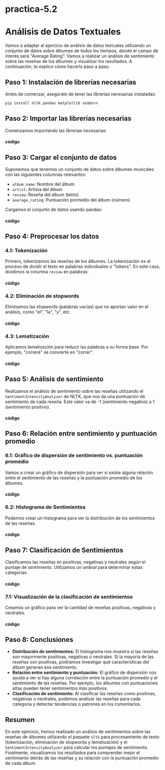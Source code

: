 # practica-5.2
# Análisis de Datos Textuales

Vamos a adaptar el ejercicio de análisis de datos textuales utilizando un conjunto de datos sobre álbumes de todos los tiempos, donde el campo de interés será "Average Rating". Vamos a realizar un análisis de sentimiento sobre las reseñas de los álbumes y visualizar los resultados. A continuación, te explico cómo hacerlo paso a paso.

## Paso 1: Instalación de librerías necesarias

Antes de comenzar, asegúrate de tener las librerías necesarias instaladas:

```bash
pip install nltk pandas matplotlib seaborn
```

## Paso 2: Importar las librerías necesarias

Comenzamos importando las librerías necesarias:

#### código

## Paso 3: Cargar el conjunto de datos

Suponemos que tenemos un conjunto de datos sobre álbumes musicales con las siguientes columnas relevantes:

- `album_name`: Nombre del álbum
- `artist`: Artista del álbum
- `review`: Reseña del álbum (texto)
- `average_rating`: Puntuación promedio del álbum (número)

Cargamos el conjunto de datos usando pandas:

#### código

## Paso 4: Preprocesar los datos

### 4.1: Tokenización

Primero, tokenizamos las reseñas de los álbumes. La tokenización es el proceso de dividir el texto en palabras individuales o "tokens". En este caso, dividimos la columna `review` en palabras:

#### código

### 4.2: Eliminación de stopwords

Eliminamos las stopwords (palabras vacías) que no aportan valor en el análisis, como "el", "la", "y", etc.

#### código

### 4.3: Lematización

Aplicamos lematización para reducir las palabras a su forma base. Por ejemplo, "correré" se convierte en "correr".

#### código

## Paso 5: Análisis de sentimiento

Realizamos el análisis de sentimiento sobre las reseñas utilizando el `SentimentIntensityAnalyzer` de NLTK, que nos da una puntuación de sentimiento de cada reseña. Este valor va de -1 (sentimiento negativo) a 1 (sentimiento positivo).

#### código

## Paso 6: Relación entre sentimiento y puntuación promedio

### 6.1: Gráfico de dispersión de sentimiento vs. puntuación promedio

Vamos a crear un gráfico de dispersión para ver si existe alguna relación entre el sentimiento de las reseñas y la puntuación promedio de los álbumes.

#### código

### 6.2: Histograma de Sentimientos

Podemos crear un histograma para ver la distribución de los sentimientos de las reseñas.

#### código

## Paso 7: Clasificación de Sentimientos

Clasificamos las reseñas en positivas, negativas y neutrales según el puntaje de sentimiento. Utilizamos un umbral para determinar estas categorías.

#### código

### 7.1: Visualización de la clasificación de sentimientos

Creamos un gráfico para ver la cantidad de reseñas positivas, negativas y neutrales.

#### código

## Paso 8: Conclusiones

- **Distribución de sentimientos:** El histograma nos muestra si las reseñas son mayormente positivas, negativas o neutrales. Si la mayoría de las reseñas son positivas, podríamos investigar qué características del álbum generan ese sentimiento.
- **Relación entre sentimiento y puntuación:** El gráfico de dispersión nos ayuda a ver si hay alguna correlación entre la puntuación promedio y el sentimiento de las reseñas. Por ejemplo, los álbumes con puntuaciones altas pueden tener sentimientos más positivos.
- **Clasificación de sentimiento:** Al clasificar las reseñas como positivas, negativas o neutrales, podemos analizar las reseñas para cada categoría y detectar tendencias o patrones en los comentarios.

## Resumen

En este ejercicio, hemos realizado un análisis de sentimientos sobre las reseñas de álbumes utilizando el paquete `nltk` para procesamiento de texto (tokenización, eliminación de stopwords y lematización) y el `SentimentIntensityAnalyzer` para calcular los puntajes de sentimiento. Finalmente, visualizamos los resultados para comprender mejor el sentimiento detrás de las reseñas y su relación con la puntuación promedio de cada álbum.
